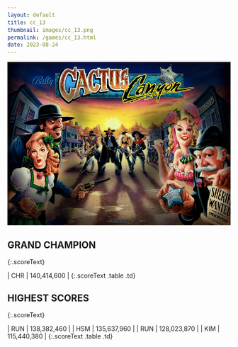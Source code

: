 ```yaml
---
layout: default
title: cc_13
thumbnail: images/cc_13.png
permalink: /games/cc_13.html
date: 2023-08-24
---
```


<img src="../images/cc_13.png" class="gameThumbnail img-fluid mx-auto align-middle"></a>
## GRAND CHAMPION
{:.scoreText}

| CHR | 140,414,600 | 
{:.scoreText .table .td}

## HIGHEST SCORES
{:.scoreText}

| RUN | 138,382,460 | 
| HSM | 135,637,960 | 
| RUN | 128,023,870 | 
| KIM | 115,440,380 | 
{:.scoreText .table .td}
